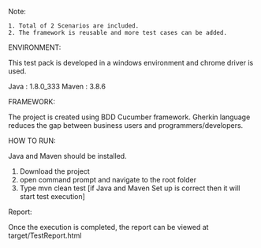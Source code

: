 Note:

	1. Total of 2 Scenarios are included. 
	2. The framework is reusable and more test cases can be added.

ENVIRONMENT:

This test pack is developed in a windows environment and chrome driver is used.

Java : 1.8.0_333
Maven : 3.8.6

FRAMEWORK:

The project is created using BDD Cucumber framework. Gherkin language reduces the gap between business users and
programmers/developers.

HOW TO RUN:

Java and Maven should be installed. 

1. Download the project
2. open command prompt and navigate to the root folder 
3. Type mvn clean test [if Java and Maven Set up is correct then it will start test execution]


Report:

Once the execution is completed, the report can be viewed at target/TestReport.html
